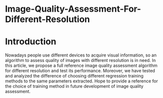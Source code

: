 # Image-Quality-Assessment-For-Different-Resolution
# Introduction
Nowadays people use different devices to acquire visual information, so an algorithm to assess quality of images with different resolution is in need. In this article, we propose a full reference image quality assessment algorithm for different resolution and test its performance. Moreover, we have tested and analyzed the difference of choosing different regression training methods to the same parameters extracted. Hope to provide a reference for the choice of training method in future development of image quality assessment.
